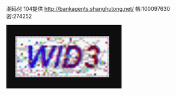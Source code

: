 

潮码付 104提供
http://bankagents.shanghutong.net/
帳:100097630
密:274252


![](./images/验证码.gif)













